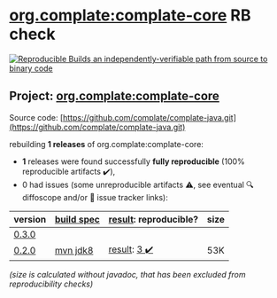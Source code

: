[org.complate:complate-core](https://search.maven.org/artifact/org.complate/complate-core/) RB check
=======

[![Reproducible Builds](https://reproducible-builds.org/images/logos/rb.svg) an independently-verifiable path from source to binary code](https://reproducible-builds.org/)

## Project: [org.complate:complate-core](https://search.maven.org/artifact/org.complate/complate-core/)

Source code: [https://github.com/complate/complate-java.git](https://github.com/complate/complate-java.git)

rebuilding **1 releases** of org.complate:complate-core:
- **1** releases were found successfully **fully reproducible** (100% reproducible artifacts :heavy_check_mark:),
- 0 had issues (some unreproducible artifacts :warning:, see eventual :mag: diffoscope and/or :memo: issue tracker links):

| version | [build spec](/BUILDSPEC.md) | [result](https://reproducible-builds.org/docs/jvm/): reproducible? | size |
| -- | --------- | ------ | -- |
| [0.3.0](https://search.maven.org/artifact/org.complate/complate-core/0.3.0/pom) | | | |
| [0.2.0](https://search.maven.org/artifact/org.complate/complate-core/0.2.0/pom) | [mvn jdk8](complate-core-0.2.0.buildspec) | [result](complate-core-0.2.0.buildinfo): [3 :heavy_check_mark: ](complate-core-0.2.0.buildcompare) | 53K |

<i>(size is calculated without javadoc, that has been excluded from reproducibility checks)</i>
